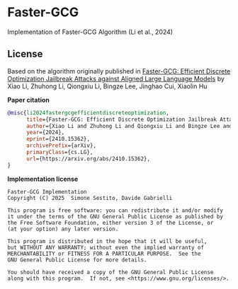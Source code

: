 # Faster-GCG
Implementation of Faster-GCG Algorithm (Li et al., 2024)


## License
Based on the algorithm originally published
in [Faster-GCG: Efficient Discrete Optimization Jailbreak Attacks against Aligned Large Language Models](https://arxiv.org/abs/2410.15362)
by Xiao Li, Zhuhong Li, Qiongxiu Li, Bingze Lee, Jinghao Cui, Xiaolin Hu

**Paper citation**
```bibtex
@misc{li2024fastergcgefficientdiscreteoptimization,
      title={Faster-GCG: Efficient Discrete Optimization Jailbreak Attacks against Aligned Large Language Models}, 
      author={Xiao Li and Zhuhong Li and Qiongxiu Li and Bingze Lee and Jinghao Cui and Xiaolin Hu},
      year={2024},
      eprint={2410.15362},
      archivePrefix={arXiv},
      primaryClass={cs.LG},
      url={https://arxiv.org/abs/2410.15362}, 
}
```

**Implementation license**

    Faster-GCG Implementation
    Copyright (C) 2025  Simone Sestito, Davide Gabrielli

    This program is free software: you can redistribute it and/or modify
    it under the terms of the GNU General Public License as published by
    the Free Software Foundation, either version 3 of the License, or
    (at your option) any later version.

    This program is distributed in the hope that it will be useful,
    but WITHOUT ANY WARRANTY; without even the implied warranty of
    MERCHANTABILITY or FITNESS FOR A PARTICULAR PURPOSE.  See the
    GNU General Public License for more details.

    You should have received a copy of the GNU General Public License
    along with this program.  If not, see <https://www.gnu.org/licenses/>.
    
